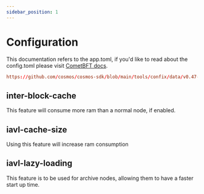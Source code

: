 ```yaml
---
sidebar_position: 1
---
```


# Configuration

This documentation refers to the app.toml, if you'd like to read about the config.toml please visit [CometBFT docs](https://docs.cometbft.com/v0.37/).


```toml reference 
https://github.com/cosmos/cosmos-sdk/blob/main/tools/confix/data/v0.47-app.toml 
```

## inter-block-cache

This feature will consume more ram than a normal node, if enabled.

## iavl-cache-size

Using this feature will increase ram consumption

## iavl-lazy-loading

This feature is to be used for archive nodes, allowing them to have a faster start up time. 
